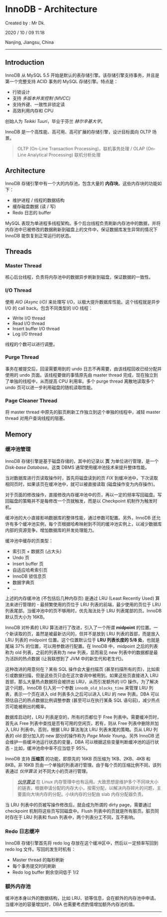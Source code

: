 # InnoDB - Architecture

Created by : Mr Dk.

2020 / 10 / 09 11:18

Nanjing, Jiangsu, China

----

## Introduction

InnoDB 从 MySQL 5.5 开始是默认的表存储引擎。该存储引擎支持事务，并且是第一个完整支持 ACID 事务的 MySQL 存储引擎。特点是：

* 行锁设计
* 支持 *多版本并发控制 (MVCC)*
* 支持外键、一致性非锁定读
* 高效利用内存和 CPU

创始人为 *Teikki Tuuri*，毕业于芬兰 *赫尔辛基大学*。

InnoDB 是一个高性能、高可用、高可扩展的存储引擎，设计目标面向 OLTP 场景。

>OLTP (On-Line Transaction Processing)，联机事务处理 / OLAP (On-Line Analytical Processing) 联机分析处理

## Architecture

InnoDB 存储引擎中有一个大的内存池，包含大量的 **内存块**。这些内存块的功能如下：

* 维护进程 / 线程的数据结构
* 缓存磁盘数据 (读 / 写)
* Redo 日志的 buffer

MySQL 表现为单进程多线程架构。多个后台线程负责刷新内存池中的数据，并将内存池中已被修改的数据刷新到磁盘上的文件中，保证数据库发生异常的情况下 InnoDB 能恢复到正常运行的状态。

## Threads

### Master Thread

核心后台线程，负责将内存池中的数据异步刷新到磁盘，保证数据的一致性。

### I/O Thread

使用 *AIO (Async I/O)* 来处理写 I/O，以极大提升数据库性能。这个线程就是异步 I/O 的 call back。包含不同类型的 I/O 线程：

* Write I/O thread
* Read I/O thread
* Insert buffer I/O thread
* Log I/O thread

线程的个数可以进行调整。

### Purge Thread

事务在被提交后，回滚需要用到的 undo 日志不再需要，由该线程回收已经分配并使用的 undo 页面。该线程要做的事情原先由 master thread 完成，现在独立到了单独的线程中，从而提高 CPU 利用率。多个 purge thread 离散地读取多个 undo 页可以进一步利用磁盘的随机读取性能。

### Page Cleaner Thread

将 master thread 中原先的脏页刷新工作独立到这个单独的线程中，减轻 master thread 对用户查询线程的阻塞。

## Memory

### 缓冲池管理

InnoDB 存储引擎是基于磁盘存储的，其中的记录以 **页** 为单位进行管理，是一个 *Disk-base Database*。这类 DBMS 通常使用缓冲池技术来提升整体性能。

当对数据库进行页读取操作时，首先将磁盘读到的页 *FIX* 到缓冲池中，下次读取相同页时，如果该页在缓冲池中，就可以被直接读取 (磁盘操作变为内存操作)。

对于页面的修改操作，直接修改内存缓冲池中的页，再以一定的频率写回磁盘。写回磁盘的策略并不是每修改一个页就触发，而是以 Checkpoint 机制作为触发时机。

缓冲池的大小直接影响数据库的整体性能，通过参数可配置。另外，InnoDB 还允许有多个缓冲池实例，每个页根据哈希映射到不同的缓冲池实例上，以减少数据库内部的资源竞争，增加数据库的并发处理能力。

缓冲池中缓存的页类型：

* 索引页 + 数据页 (占大头)
* Undo 页
* Insert buffer 页
* 自适应哈希索引页
* InnoDB 锁信息页
* 数据字典页
* ...

上述的内存缓冲池 (不包括后几种内存页) 是通过 LRU (Least Recently Used) 算法来进行管理的 - 最频繁使用的页位于 LRU 列表的前端，最少使用的页位于 LRU 列表尾部。当缓冲池中的页不够用时，优先淘汰处于 LRU 列表尾部的页。InnoDB 默认页大小为 16KB。

InnoDB 对朴素的 LRU 算法进行了改进，引入了一个所谓 **midpoint** 的位置。一个新读取的页，虽然是被最新访问的，但并不是放到 LRU 列表的首部，而是放入 LRU 列表的 midpoint 位置。这个位置默认位于 **LRU 列表长度的 5/8 处**，也就是尾端 37% 的位置，可以用参数进行配置。在 InnoDB 中，midpoint 之后的列表称为 old 列表，之前的列表称为 new 列表，显而易见 new 列表中的数据都是最为活跃的热点数据 (让我联想到了 JVM 中的新生代和老生代)。

这种改进的用意何在？某些 SQL 操作会大量扫描页 (甚至扫描所有的页)，比如索引或数据扫描，但是这些页只会在这次查询中被用到。如果这些页直接进入 LRU 首部，那么大量热点数据将会被挤出 LRU，从而引发额外的 I/O 操作。为了解决这个问题，InnoDB 引入另一个参数 `innodb_old_blocks_time` 来管理 LRU 列表，表示一个页在进入 old 列表多久之后可以进入 LRU 的 new 列表。DBA 可以预估自己的热点数据比例调整参数 (甚至可以在执行某条 SQL 语句前)，减少热点页可能被刷出的概率。

数据库启动时，LRU 列表是空的，所有的页都位于 Free 列表中。需要缓冲页时，首先从 Free 列表中查找是否有可用的空闲页，若有，则从 Free 列表中删除并加入 LRU 列表中。否则，根据 LRU 算法淘汰 LRU 列表末尾的策略。页从 LRU 列表的 old 部分加入的 new 部分的操作称为 *Page Made Young*。另外 InnoDB 还会维护一些缓冲池运行状态的变量，DBA 可以根据这些变量判断缓冲池的运行状态 - 比如，缓冲池命中率不应当低于 95%。

InnoDB 支持 **压缩页** 的功能，即原先的 16KB 页压缩为 1KB、2KB、4KB 和 8KB。非 16KB 页由一个单独的列表进行管理。由于每个页的压缩比例不同，该列表通过 *伙伴算法* 对不同大小的页进行管理。

> [*伙伴算法*](https://www.jianshu.com/p/d0c51cc592bf) 在 Linux 内存管理中也有运用。大致思想是维护多个不同块大小的链表，根据申请分配的内存大小，按需分配，以解决内存碎片的问题，主要面向大块内存的分配。小块内存的分配由 slab 内存分配器负责。

当 LRU 列表中的页被写操作修改后，就会成为所谓的 dirty page，需要通过 checkpoint 机制将这些页写回磁盘中。Flush 列表中的页就是所有脏页。脏页同时存在于 LRU 列表和 flush 列表中，两个列表分工不同，互不影响。

### Redo 日志缓冲

InnoDB 存储引擎首先将 redo log 存放在这个缓冲区中，然后以一定频率写回到 redo log 文件。写回的发生时机有：

* Master thread 的每秒刷新
* 每个事务提交时的刷新
* Redo log buffer 剩余空间低于 1/2

### 额外内存池

缓冲池本身以外的数据结构，比如 LRU、锁等信息，会在额外的内存池中申请。当缓冲池的容量增加时，DBA 也需要考虑酌情增加额外内存池的值。

---

